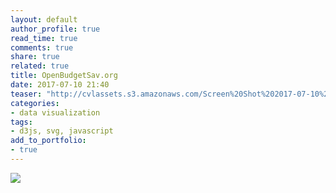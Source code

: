 ```yaml
---
layout: default
author_profile: true
read_time: true
comments: true
share: true
related: true
title: OpenBudgetSav.org
date: 2017-07-10 21:40
teaser: "http://cvlassets.s3.amazonaws.com/Screen%20Shot%202017-07-10%20at%209.41.17%20PM.png"
categories:
- data visualization
tags:
- d3js, svg, javascript
add_to_portfolio:
- true
---
```


![](http://cvlassets.s3.amazonaws.com/Screen%20Shot%202017-07-10%20at%209.41.17%20PM.png)
